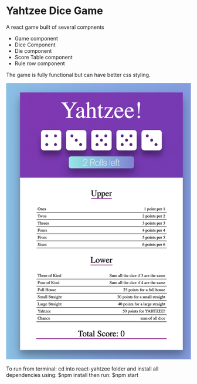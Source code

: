 <h1>Yahtzee Dice Game</h1>
<p>A react game built of several compnents</p>

<ul>
    <li>Game component</li>
    <li>Dice Component</li>
    <li>Die component</li>
    <li>Score Table component</li>
    <li>Rule row component</li>
</ul>
<p>The game is fully functional but can have better css styling.</p>
<img src="./yahtzee.png">

<p>To run from terminal: cd into react-yahtzee folder and install all dependencies using: $npm install then run: $npm start</p>
